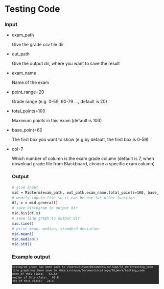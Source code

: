 # Testing Code

### Input

- exam_path

  Give the grade csv file dir

- out_path

  Give the output dir, where you want to save the result

- exam_name

  Name of the exam

- point_range=20
  
  Grade range (e.g. 0-59, 60-79 ...,  default is 20)

- total_points=100

  Maximum points in this exam (default is 100)

- base_point=60

  The first box you want to show (e.g by default, the first box is 0-59)

- col=7

  Which number of column is the exam grade column (default is 7, when download grade file from Blackboard, choose a specific exam column)
  
  ### Output
  
  ```bash
  # give input
  mid = Midterm(exam_path, out_path,exam_name,total_points=100, base_point=60, point_range=20)
  # modify inpute file so it can be use for other function
  df, x = mid.general()
  # save histogram to output dir
  mid.his(df,x)
  # save line graph to output dir
  mid.line()
  # print mean, median, standerd deviation
  mid.mean()
  mid.median()
  mid.std()
  ```
  
  ### Example output
  
  ![Output](/Testing/example.png)
  
